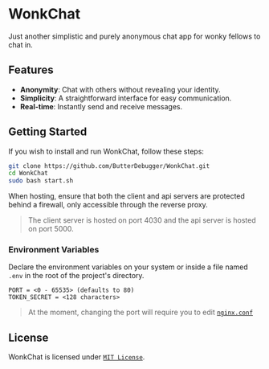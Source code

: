 # WonkChat

Just another simplistic and purely anonymous chat app for wonky fellows to chat in.

## Features

- **Anonymity**: Chat with others without revealing your identity.
- **Simplicity**: A straightforward interface for easy communication.
- **Real-time**: Instantly send and receive messages.

## Getting Started

If you wish to install and run WonkChat, follow these steps:
```sh
git clone https://github.com/ButterDebugger/WonkChat.git
cd WonkChat
sudo bash start.sh
```

When hosting, ensure that both the client and api servers are protected behind a firewall, only accessible through the reverse proxy.

> The client server is hosted on port 4030 and the api server is hosted on port 5000.

### Environment Variables
Declare the environment variables on your system or inside a file named `.env` in the root of the project's directory.
```env
PORT = <0 - 65535> (defaults to 80)
TOKEN_SECRET = <128 characters>
```

> At the moment, changing the port will require you to edit [`nginx.conf`](nginx.conf)

## License

WonkChat is licensed under [`MIT License`](LICENSE).

